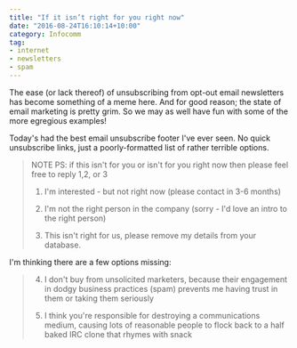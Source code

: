 ```yaml
---
title: "If it isn’t right for you right now"
date: "2016-08-24T16:10:14+10:00"
category: Infocomm
tag:
- internet
- newsletters
- spam
---
```

The ease (or lack thereof) of unsubscribing from opt-out email newsletters has become something of a meme here. And for good reason; the state of email marketing is pretty grim. So we may as well have fun with some of the more egregious examples! 

Today's had the best email unsubscribe footer I've ever seen. No quick unsubscribe links, just a poorly-formatted list of rather terrible options.

> NOTE PS: if this isn't for you or isn't for you right now 
> then please feel free to reply 1,2, or 3
> 
> 1) I'm interested - but not right now (please contact in 
> 3-6 months)
> 
> 2) I'm not the right person in the company (sorry - I'd love
> an intro to the right person)
> 
> 3) This isn't right for us, please remove my details from your 
> database.

I'm thinking there are a few options missing:

> 4) I don't buy from unsolicited marketers, because their engagement 
> in dodgy business practices (spam) prevents me having trust in them 
> or taking them seriously
> 
> 5) I think you're responsible for destroying a communications medium, 
> causing lots of reasonable people to flock back to a half baked IRC 
> clone that rhymes with snack


